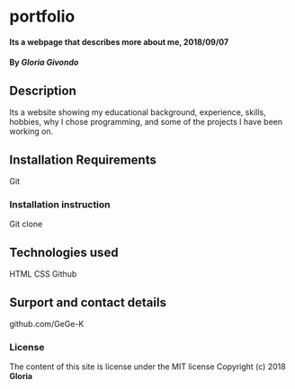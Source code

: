 # portfolio
#### Its a webpage that describes more about me, 2018/09/07
#### By *Gloria Givondo*
## Description
Its a website showing my educational background, experience, skills, hobbies, why I chose programming, and some of the projects I have been working on.

## Installation Requirements 

Git
### Installation instruction
Git clone
## Technologies used
HTML
CSS
Github
## Surport and contact details
github.com/GeGe-K
### License
The content of this site is license under the MIT license
Copyright (c) 2018 **Gloria**
